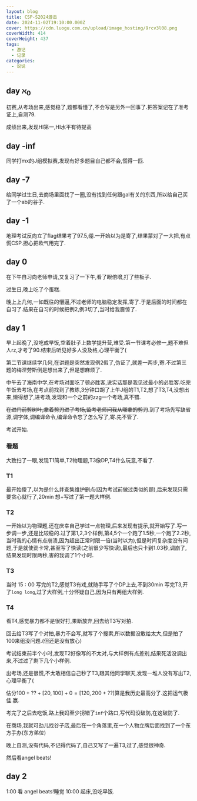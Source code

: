 ```yaml
---
layout: blog
title: CSP-S2024游击
date: 2024-11-02T19:10:00.000Z
cover: https://cdn.luogu.com.cn/upload/image_hosting/9rcv3l08.png
coverWidth: 414
coverHeight: 437
tags:
  - 游记
  - 记录
categories:
  - 说说
---
```


## day $\aleph_0$
初赛,从考场出来,感觉稳了,题都看懂了,不会写是另外一回事了.把答案记在了准考证上,自测79.

成绩出来,发现HI第一,HI水平有待提高

## day -inf

同学打mx的J组模拟赛,发现有好多题目自己都不会,慌得一匹.
## day -7

给同学过生日,去商场里面找了一圈,没有找到任何跟gal有关的东西,所以给自己买了一个ab的谷子.

## day -1

地理考试反向立了flag结果考了97.5,绷.一开始以为是寄了,结果蒙对了一大把,有点慌CSP.担心把欧气用完了.

## day 0

在下午自习向老师申请,又复习了一下午,看了眼倍增,打了些板子.

过生日,晚上吃了个蛋糕.

晚上上几何,一如既往的懵逼,不过老师的电脑稳定发挥,寄了.于是后面的时间都在自习了.结果在自习的时候把例2,例3切了,当时给我震惊了.

## day 1

早上起晚了,没吃成早饭,空着肚子上数学提升营,难受.第一节课考必修一,题不难但人rz,才考了90.结束后听见好多人没及格,心理平衡了(

第二节课继续学几何,在讲题是突然发现例2假了,伪证了,就差一两步,寄.不过第三题的梅涅劳斯倒是想出来了,但是想麻烦了.

中午去了海南中学,在考场对面吃了顿必胜客,说实话那是我见过最小的必胜客.吃完午饭去考场,在考点前找到了教练,3分钟口胡了上午J组的T1,T2,想了T3,T4,没想出来,懒得想了,进考场,发现和一个之前的zzg一个考场,真不错.

~~在进门前剪树叶,拿着剪刀进了考场,监考老师问我从哪拿的剪刀~~.到了考场先写缺省源,调字体,调编译命令,编译命令忘了怎么写了,寄.先不管了.

考试开始.
### 看题

大致扫了一眼,发现T1简单,T2物理题,T3像DP,T4什么玩意,不看了.

### T1
最开始傻了,以为是什么并查集维护删点(因为考试前做过类似的题),后来发现只需要贪心就行了,$20 \text{min}$ 想+写过了第一题大样例.
### T2
一开始以为物理题,还在庆幸自己学过一点物理,后来发现有提示,就开始写了.写一步调一步,还是比较稳的.过了第1,2,3个样例,第4,5个一个跑了1.5秒,一个跑了2.2秒,当时我的心情有点崩溃,因为超出正常时限一倍(当时以为),但是时间复杂度没有问题,于是就使劲卡常,甚至写了快读(之前很少写快读),最后也只卡到1.03秒,调崩了,结果发现时限两秒,害的我调了1个小时.

### T3
当时 $15:00$ 写完的T2,感觉T3有戏,就随手写了个DP上去,不到$30\text{min}$ 写完T3,开了`long long`,过了大样例,十分怀疑自己,因为只有两组大样例.

### T4

看T4,感觉暴力都不是很好打,果断放弃,回去给T3写对拍.

回去给T3写了个对拍,暴力不会写,就写了个搜索,所以数据没敢给太大,但是拍了100来组没问题.(但还是没有放心)

考试结束前半个小时,发现T2好像写的不太对,与大样例有点差别,结果死活没调出来,不过过了剩下几个小样例.

出考场,还是很慌,不太敢相信自己秒了T3,跟其他同学聊天,发现一堆人没有写出T2,心理平衡了(

估分$100+??+[20,100]+0=[120,200+??]$算是我历史最高分了.这把运气极佳.赢.

考完了之后去吃饭,路上我妈至少拐错了`inf`个路口,写代码没破防,在这破防了.

在商场,我就可劲儿找谷子店,最后在一个角落里,在一个人物立牌后面找到了一个东方手办(东方弟位)

晚上自测,没有代码,不记得代码了,自己又写了一遍T3,过了,感觉很神奇.

然后看angel beats!

## day 2

1:00
看 angel beats!睡觉
10:00
起床,没吃早饭.
